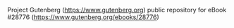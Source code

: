 Project Gutenberg (https://www.gutenberg.org) public repository for eBook #28776 (https://www.gutenberg.org/ebooks/28776)
